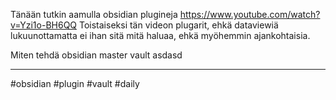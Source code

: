 Tänään tutkin aamulla obsidian plugineja
https://www.youtube.com/watch?v=Yzi1o-BH6QQ
Toistaiseksi tän videon plugarit, ehkä dataviewiä lukuunottamatta ei ihan sitä mitä haluaa, ehkä myöhemmin ajankohtaisia.

Miten tehdä obsidian master vault
asdasd

---
#obsidian #plugin #vault #daily